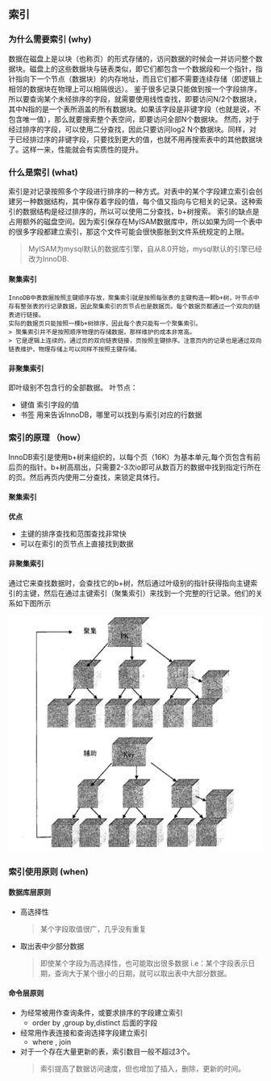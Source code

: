
## 索引

### 为什么需要索引 (why)

数据在磁盘上是以块（也称页）的形式存储的，访问数据的时候会一并访问整个数据块。磁盘上的这些数据块与链表类似，即它们都包含一个数据段和一个指针，指针指向下一个节点（数据块）的内存地址，而且它们都不需要连续存储（即逻辑上相邻的数据块在物理上可以相隔很远）。
鉴于很多记录只能做到按一个字段排序，所以要查询某个未经排序的字段，就需要使用线性查找，即要访问N/2个数据块，其中N指的是一个表所涵盖的所有数据块。如果该字段是非键字段（也就是说，不包含唯一值），那么就要搜索整个表空间，即要访问全部N个数据块。
然而，对于经过排序的字段，可以使用二分查找，因此只要访问log2 N个数据块。同样，对于已经排过序的非键字段，只要找到更大的值，也就不用再搜索表中的其他数据块了。这样一来，性能就会有实质性的提升。

### 什么是索引 (what)

索引是对记录按照多个字段进行排序的一种方式。对表中的某个字段建立索引会创建另一种数据结构，其中保存着字段的值，每个值又指向与它相关的记录。这种索引的数据结构是经过排序的，所以可以使用二分查找，b+树搜索。
索引的缺点是占用额外的磁盘空间。因为索引保存在MyISAM数据库中，所以如果为同一个表中的很多字段都建立索引，那这个文件可能会很快膨胀到文件系统规定的上限。
> MyISAM为mysql默认的数据库引擎，自从8.0开始，mysql默认的引擎已经改为InnoDB.

  #### 聚集索引
    InnoDB中表数据按照主键顺序存放，聚集索引就是按照每张表的主键构造一颗b+树，叶节点中存有整张表的行记录数据，因此聚集索引的页节点也是数据页。每个数据页都通过一个双向的链表进行链接。
    实际的数据页只能按照一棵b+树排序，因此每个表只能有一个聚集索引。
    > 聚集索引并不是按照顺序物理的存储数据，那样维护的成本非常高。
    > 它是逻辑上连续的。通过页的双向链表链接，页按照主键排序。注意页内的记录也是通过双向链表维护，物理存储上可以同样不按照主键存储。
  #### 非聚集索引
   即叶级别不包含行的全部数据。
  叶节点：
  - 键值  索引字段的值
  - 书签  用来告诉InnoDB，哪里可以找到与索引对应的行数据



### 索引的原理 （how）
InnoDB索引是使用b+树来组织的，以每个页（16K）为基本单元,每个页包含有前后页的指针。b+树高扇出，只需要2-3次io即可从数百万的数据中找到指定行所在的页。然后再页内使用二分查找，来锁定具体行。

  #### 聚集索引
  **优点**
  - 主键的排序查找和范围查找非常快
  - 可以在索引的页节点上直接找到数据
  #### 非聚集索引
  通过它来查找数据时，会查找它的b+树，然后通过叶级别的指针获得指向主键索引的主键，然后在通过主键索引（聚集索引）来找到一个完整的行记录。他们的关系如下图所示

  ![relationship](pictures/relationship.png)

### 索引使用原则 (when)


#### 数据库层原则
+ 高选择性
  >某个字段取值很广，几乎没有重复

+ 取出表中少部分数据
  > 即使某个字段为高选择性，也可能取出很多数据
  > i.e：某个字段表示日期，查询大于某个很小的日期，就可以取出表中大部分数据。

#### 命令层原则
+ 为经常被用作查询条件，或要求排序的字段建立索引
  - order by ,group by,distinct 后面的字段
+ 经常用作表连接和查询选择字段建立索引
  - where , join
+ 对于一个存在大量更新的表，索引数目一般不超过3个。
  > 索引提高了数据访问速度，但也增加了插入，删除，更新的时间。
